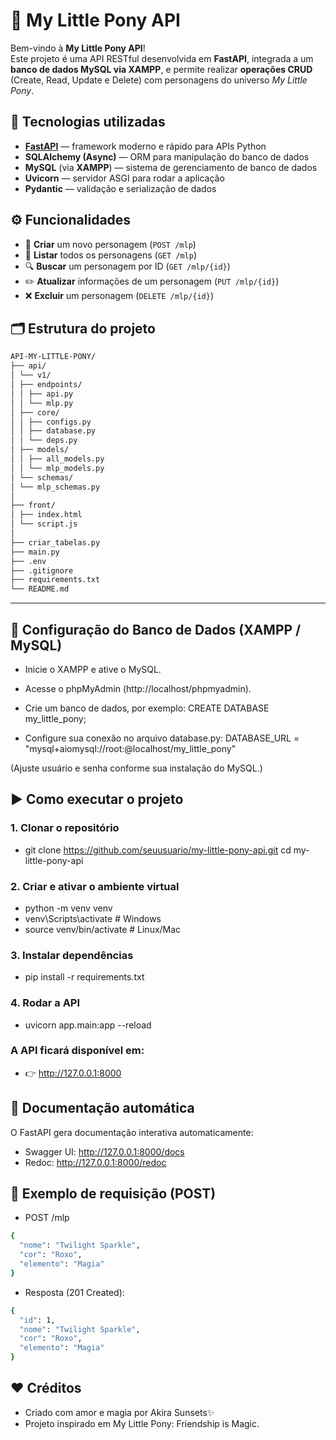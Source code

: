 # 🦄 My Little Pony API

Bem-vindo à **My Little Pony API**!  
Este projeto é uma API RESTful desenvolvida em **FastAPI**, integrada a um **banco de dados MySQL via XAMPP**, e permite realizar **operações CRUD** (Create, Read, Update e Delete) com personagens do universo *My Little Pony*.

## 🚀 Tecnologias utilizadas

- **[FastAPI](https://fastapi.tiangolo.com/)** — framework moderno e rápido para APIs Python  
- **SQLAlchemy (Async)** — ORM para manipulação do banco de dados  
- **MySQL** (via **XAMPP**) — sistema de gerenciamento de banco de dados  
- **Uvicorn** — servidor ASGI para rodar a aplicação  
- **Pydantic** — validação e serialização de dados

## ⚙️ Funcionalidades

- 🐴 **Criar** um novo personagem (`POST /mlp`)
- 📜 **Listar** todos os personagens (`GET /mlp`)
- 🔍 **Buscar** um personagem por ID (`GET /mlp/{id}`)
- ✏️ **Atualizar** informações de um personagem (`PUT /mlp/{id}`)
- ❌ **Excluir** um personagem (`DELETE /mlp/{id}`)

## 🗂️ Estrutura do projeto
```bash
API-MY-LITTLE-PONY/
├── api/
│ └── v1/
│ ├── endpoints/
│ │ ├── api.py
│ │ └── mlp.py
│ ├── core/
│ │ ├── configs.py
│ │ ├── database.py
│ │ └── deps.py
│ ├── models/
│ │ ├── all_models.py
│ │ └── mlp_models.py
│ └── schemas/
│ └── mlp_schemas.py
│
├── front/
│ ├── index.html
│ └── script.js
│
├── criar_tabelas.py
├── main.py
├── .env
├── .gitignore
├── requirements.txt
└── README.md
```
---

## 💾 Configuração do Banco de Dados (XAMPP / MySQL)

- Inicie o XAMPP e ative o MySQL.
- Acesse o phpMyAdmin (http://localhost/phpmyadmin).
  
- Crie um banco de dados, por exemplo:
CREATE DATABASE my_little_pony;

- Configure sua conexão no arquivo database.py:
DATABASE_URL = "mysql+aiomysql://root:@localhost/my_little_pony"


(Ajuste usuário e senha conforme sua instalação do MySQL.)

## ▶️ Como executar o projeto

### 1. Clonar o repositório
- git clone https://github.com/seuusuario/my-little-pony-api.git
cd my-little-pony-api

### 2. Criar e ativar o ambiente virtual
- python -m venv venv
- venv\Scripts\activate   # Windows
- source venv/bin/activate  # Linux/Mac

### 3. Instalar dependências
- pip install -r requirements.txt

### 4. Rodar a API
- uvicorn app.main:app --reload

### A API ficará disponível em:
- 👉 http://127.0.0.1:8000

## 📘 Documentação automática

O FastAPI gera documentação interativa automaticamente:

- Swagger UI: http://127.0.0.1:8000/docs
- Redoc: http://127.0.0.1:8000/redoc

## 🧪 Exemplo de requisição (POST)

- POST /mlp
```bash
{
  "nome": "Twilight Sparkle",
  "cor": "Roxo",
  "elemento": "Magia"
}
```

- Resposta (201 Created):
```bash
{
  "id": 1,
  "nome": "Twilight Sparkle",
  "cor": "Roxo",
  "elemento": "Magia"
}
```
## ❤️ Créditos
- Criado com amor e magia por Akira Sunsets✨
- Projeto inspirado em My Little Pony: Friendship is Magic.
